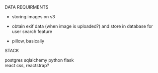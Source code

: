 

DATA REQUIRMENTS

- storing images on s3

- obtain exif data (when image is uploaded?) and store in database for user search feature

- pillow, basically


STACK

postgres
sqlalchemy
python
flask  
react
css, reactstrap?

